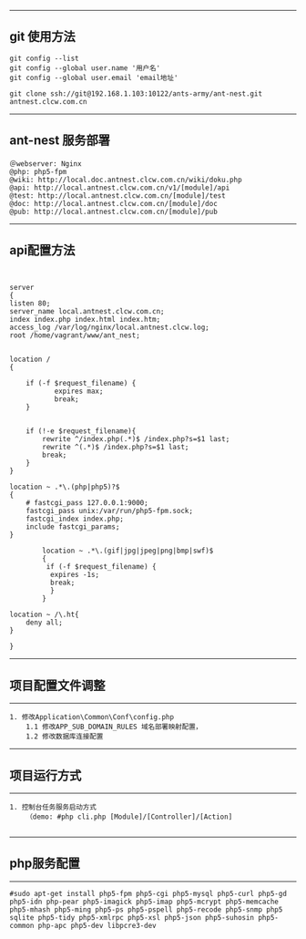 ****************************************************************************
## git 使用方法
```
git config --list
git config --global user.name '用户名' 
git config --global user.email 'email地址'

git clone ssh://git@192.168.1.103:10122/ants-army/ant-nest.git antnest.clcw.com.cn

```

****************************************************************************
## ant-nest 服务部署
```
＠webserver: Nginx
@php: php5-fpm
@wiki: http://local.doc.antnest.clcw.com.cn/wiki/doku.php
@api: http://local.antnest.clcw.com.cn/v1/[module]/api
@test: http://local.antnest.clcw.com.cn/[module]/test
@doc: http://local.antnest.clcw.com.cn/[module]/doc
@pub: http://local.antnest.clcw.com.cn/[module]/pub
```
****************************************************************************
## api配置方法
```


server
{
listen 80;
server_name local.antnest.clcw.com.cn;
index index.php index.html index.htm;
access_log /var/log/nginx/local.antnest.clcw.log;
root /home/vagrant/www/ant_nest;


location /
{

    if (-f $request_filename) {
           expires max;
           break;
    }


    if (!-e $request_filename){
        rewrite ^/index.php(.*)$ /index.php?s=$1 last;
        rewrite ^(.*)$ /index.php?s=$1 last;
        break;
    }
}

location ~ .*\.(php|php5)?$
{
    # fastcgi_pass 127.0.0.1:9000;
    fastcgi_pass unix:/var/run/php5-fpm.sock;
    fastcgi_index index.php;
    include fastcgi_params;
}

        location ~ .*\.(gif|jpg|jpeg|png|bmp|swf)$
        {
         if (-f $request_filename) {
          expires -1s;
          break;
          }
        }

location ~ /\.ht{
    deny all;
}

}
```

****************************************************************************
## 项目配置文件调整
****************************************************************************
```
1. 修改Application\Common\Conf\config.php
    1.1 修改APP_SUB_DOMAIN_RULES 域名部署映射配置，
    1.2 修改数据库连接配置
```

****************************************************************************
## 项目运行方式
****************************************************************************
```
1. 控制台任务服务启动方式
    （demo: #php cli.php [Module]/[Controller]/[Action]
  
```

****************************************************************************
## php服务配置
****************************************************************************
```
#sudo apt-get install php5-fpm php5-cgi php5-mysql php5-curl php5-gd php5-idn php-pear php5-imagick php5-imap php5-mcrypt php5-memcache php5-mhash php5-ming php5-ps php5-pspell php5-recode php5-snmp php5 sqlite php5-tidy php5-xmlrpc php5-xsl php5-json php5-suhosin php5-common php-apc php5-dev libpcre3-dev
```


